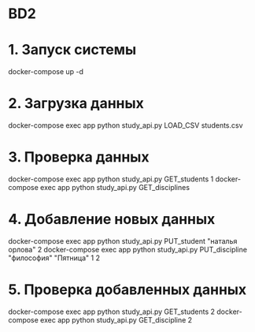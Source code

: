 # BD2

# 1. Запуск системы
docker-compose up -d

# 2. Загрузка данных
docker-compose exec app python study_api.py LOAD_CSV students.csv

# 3. Проверка данных
docker-compose exec app python study_api.py GET_students 1
docker-compose exec app python study_api.py GET_disciplines

# 4. Добавление новых данных
docker-compose exec app python study_api.py PUT_student "наталья орлова" 2
docker-compose exec app python study_api.py PUT_discipline "философия" "Пятница" 1 2

# 5. Проверка добавленных данных
docker-compose exec app python study_api.py GET_students 2
docker-compose exec app python study_api.py GET_discipline 2
